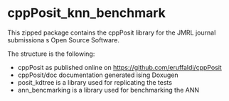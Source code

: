 
# cppPosit_knn_benchmark

This zipped package contains the cppPosit library for the JMRL journal submissiona s Open Source Software.

The structure is the following:

- cppPosit as published online on https://github.com/eruffaldi/cppPosit
- cppPosit/doc documentation generated ising Doxugen
- posit_kdtree is a library used for replicating the tests 
- ann_bencmarking is a library used for benchmarking the ANN